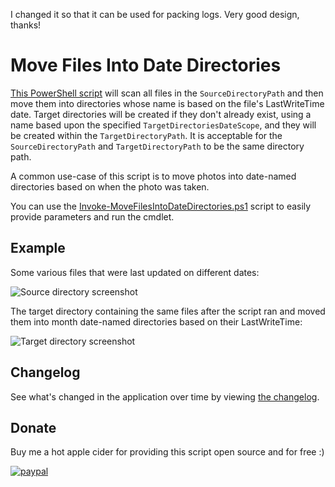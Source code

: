 I changed it so that it can be used for packing logs. Very good design, thanks!


# Move Files Into Date Directories

[This PowerShell script](src/MoveFilesIntoDateDirectories.ps1) will scan all files in the `SourceDirectoryPath` and then move them into directories whose name is based on the file's LastWriteTime date.
Target directories will be created if they don't already exist, using a name based upon the specified `TargetDirectoriesDateScope`, and they will be created within the `TargetDirectoryPath`.
It is acceptable for the `SourceDirectoryPath` and `TargetDirectoryPath` to be the same directory path.

A common use-case of this script is to move photos into date-named directories based on when the photo was taken.

You can use the [Invoke-MoveFilesIntoDateDirectories.ps1](src/Invoke-MoveFilesIntoDateDirectories.ps1) script to easily provide parameters and run the cmdlet.

## Example

Some various files that were last updated on different dates:

![Source directory screenshot](docs/Images/SourceDirectoryScreenshot.png)

The target directory containing the same files after the script ran and moved them into month date-named directories based on their LastWriteTime:

![Target directory screenshot](docs/Images/TargetDirectoryScreenshot.png)

## Changelog

See what's changed in the application over time by viewing [the changelog](Changelog.md).

## Donate

Buy me a hot apple cider for providing this script open source and for free :)

[![paypal](https://www.paypalobjects.com/en_US/i/btn/btn_donateCC_LG.gif)](https://www.paypal.me/deadlydogDan/2USD)
